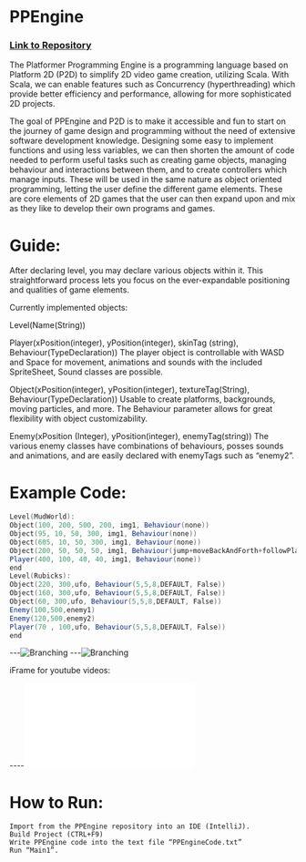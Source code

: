 # PPEngine

### [Link to Repository](https://github.com/FernandoDavis/PPEngine)



 The Platformer Programming Engine is a programming language based on Platform 2D (P2D) to simplify 2D video game creation, utilizing Scala. With Scala, we can enable features such as Concurrency (hyperthreading) which provide better efficiency and performance, allowing for more sophisticated 2D projects.


 The goal of PPEngine and P2D is to make it accessible and fun to start on the journey of game design and programming without the need of extensive software development knowledge. Designing some easy to implement functions and using less variables, we can then shorten the amount of code needed to perform useful tasks such as creating game objects, managing behaviour and interactions between them, and to create controllers which manage inputs. These will be used in the same nature as object oriented programming, letting the user define the different game elements. These are core elements of 2D games that the user can then expand upon and mix as they like to develop their own programs and games.
 
# Guide:
	
 After declaring level, you may declare various objects within it. This straightforward process lets you focus on the ever-expandable positioning and qualities of game elements.
 
Currently implemented objects:

Level(Name(String))

Player(xPosition(integer), yPosition(integer), skinTag (string), Behaviour(TypeDeclaration))
The player object is controllable with WASD and Space for movement, animations and sounds with the included SpriteSheet, Sound classes are possible.

Object(xPosition(integer), yPosition(integer), textureTag(String), Behaviour(TypeDeclaration))
Usable to create platforms, backgrounds, moving particles, and more. The Behaviour parameter allows for great flexibility with object customizability.

Enemy(xPosition (Integer), yPosition(integer), enemyTag(string))
The various enemy classes have combinations of behaviours, posses sounds and animations, and are easily declared with enemyTags such as “enemy2”.



# Example Code:
```scala
Level(MudWorld):
Object(100, 200, 500, 200, img1, Behaviour(none))
Object(95, 10, 50, 300, img1, Behaviour(none))
Object(605, 10, 50, 300, img1, Behaviour(none))
Object(200, 50, 50, 50, img1, Behaviour(jump+moveBackAndForth+followPlayer))
Player(400, 100, 40, 40, img1, Behaviour(none))
end
Level(Rubicks):
Object(220, 300,ufo, Behaviour(5,5,8,DEFAULT, False))
Object(160, 300,ufo, Behaviour(5,5,8,DEFAULT, False))
Object(60, 300,ufo, Behaviour(5,5,8,DEFAULT, False))
Enemy(100,500,enemy1)
Enemy(120,500,enemy2)
Player(70 , 100,ufo, Behaviour(5,5,8,DEFAULT, False))
end

```

---![Branching](https://i.imgur.com/VJ6MkEF.png)
---![Branching](https://i.imgur.com/Q17l01K.png)



iFrame for youtube videos:

----<iframe width="X" height="Y" src="LINK" frameborder="0" allow="autoplay; encrypted-media" allowfullscreen></iframe>

# How to Run:
	Import from the PPEngine repository into an IDE (IntelliJ).
	Build Project (CTRL+F9)
	Write PPEngine code into the text file “PPEngineCode.txt”
	Run “Main1”.





